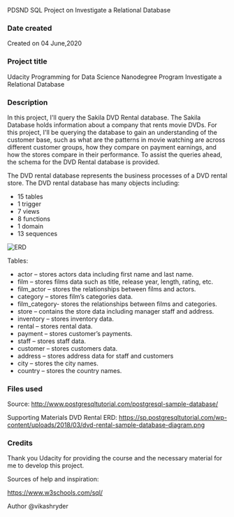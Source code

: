 PDSND SQL Project on Investigate a Relational Database


### Date created
Created on 04 June,2020

### Project title
Udacity Programming for Data Science Nanodegree Program Investigate a Relational Database

### Description
In this project, I'll query the Sakila DVD Rental database. The Sakila Database holds information about a company that rents movie DVDs. For this project, I'll be querying the database to gain an understanding of the customer base, such as what are the patterns in movie watching are across different customer groups, how they compare on payment earnings, and how the stores compare in their performance. To assist the queries ahead, the schema for the DVD Rental database is provided.

The DVD rental database represents the business processes of a DVD rental store. The DVD rental database has many objects including:

- 15 tables
- 1 trigger
- 7 views
- 8 functions
- 1 domain
- 13 sequences

![ERD](https://video.udacity-data.com/topher/2018/September/5ba95d23_dvd-rental-erd-2/dvd-rental-erd-2.png)

Tables:
- actor – stores actors data including first name and last name.
- film – stores films data such as title, release year, length, rating, etc.
- film_actor – stores the relationships between films and actors.
- category – stores film’s categories data.
- film_category- stores the relationships between films and categories.
- store – contains the store data including manager staff and address.
- inventory – stores inventory data.
- rental – stores rental data.
- payment – stores customer’s payments.
- staff – stores staff data.
- customer – stores customers data.
- address – stores address data for staff and customers
- city – stores the city names.
- country – stores the country names.

### Files used

Source: 
http://www.postgresqltutorial.com/postgresql-sample-database/

Supporting Materials DVD Rental ERD:
https://sp.postgresqltutorial.com/wp-content/uploads/2018/03/dvd-rental-sample-database-diagram.png

### Credits

Thank you Udacity for providing the course and the necessary material for me to develop this project.

Sources of help and inspiration:

https://www.w3schools.com/sql/



Author @vikashryder
